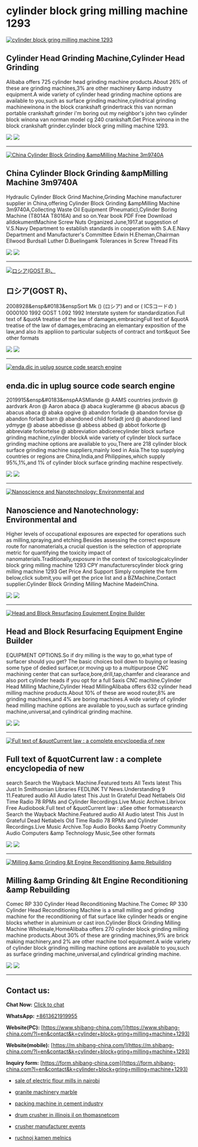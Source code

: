 # cylinder block gring milling machine 1293

<a href="https://swt.shibang-china.com/?l=en&img&k=cylinder+block+gring+milling+machine+1293" target="_blank">![cylinder block gring milling machine 1293](http://static.shibang-china.com/all-800x300/1327.jpg)</a>

## Cylinder Head Grinding Machine,Cylinder Head Grinding
Alibaba offers 725 cylinder head grinding machine products.About 26% of these are grinding machines,3% are other machinery &amp industry equipment.A wide variety of cylinder head grinding machine options are available to you,such as surface grinding machine,cylindrical grinding machinewinona in the block crankshaft grindertrack this van norman portable crankshaft grinder i'm boring out my neighbor's john two cylinder block winona van norman model cg 240 crankshaft.Get Price.winona in the block crankshaft grinder.cylinder block gring milling machine 1293.


<a href="https://whatsapp.shibangsoft.com/WhatsApp.php" target="_blank" title="WhatsApp">![](http://static.shibang-china.com/icon/whatsapp.png)</a> <a href="https://swt.shibang-china.com/?l=en&icon&k=cylinder+block+gring+milling+machine+1293" target="_blank">![](http://static.shibang-china.com/icon/chat-en.png)</a>

---

<a href="https://swt.shibang-china.com/?l=en&img&k=cylinder+block+gring+milling+machine+1293" target="_blank">![China Cylinder Block Grinding &ampMilling Machine 3m9740A](http://static.shibang-china.com/all-800x300/1522.jpg)</a>

## China Cylinder Block Grinding &ampMilling Machine 3m9740A
Hydraulic Cylinder Block Grind Machine,Grinding Machine manufacturer supplier in China,offering Cylinder Block Grinding &ampMilling Machine 3m9740A,Collecting Waste Oil Equipment (Pneumatic),Cylinder Boring Machine (T8014A T8016A) and so on.Year book PDF Free Download alldokumentMachine Screw Nuts Organized June,1917.at suggestion of V.S.Navy Department to establish standards in cooperation with S.A.E.Navy Department and Manufacturer's Committee Edwin H.Eheman,Chairman Ellwood Burdsall Luther D.Buelingamk Tolerances in Screw Thread Fits


<a href="https://whatsapp.shibangsoft.com/WhatsApp.php" target="_blank" title="WhatsApp">![](http://static.shibang-china.com/icon/whatsapp.png)</a> <a href="https://swt.shibang-china.com/?l=en&icon&k=cylinder+block+gring+milling+machine+1293" target="_blank">![](http://static.shibang-china.com/icon/chat-en.png)</a>

---

<a href="https://swt.shibang-china.com/?l=en&img&k=cylinder+block+gring+milling+machine+1293" target="_blank">![ロシア(GOST R)、](http://static.shibang-china.com/all-800x300/385.jpg)</a>

## ロシア(GOST R)、
2008928&ensp&#0183&enspSort Mk () (ロシア) and or ( ICSコードの ) 0000100 1992 GOST 1.092 1992 Interstate system for standardization.Full text of &quotA treatise of the law of damages,embracingFull text of &quotA treatise of the law of damages,embracing an elemantary exposition of the law,and also its appliion to particular subjects of contract and tort&quot See other formats


<a href="https://whatsapp.shibangsoft.com/WhatsApp.php" target="_blank" title="WhatsApp">![](http://static.shibang-china.com/icon/whatsapp.png)</a> <a href="https://swt.shibang-china.com/?l=en&icon&k=cylinder+block+gring+milling+machine+1293" target="_blank">![](http://static.shibang-china.com/icon/chat-en.png)</a>

---

<a href="https://swt.shibang-china.com/?l=en&img&k=cylinder+block+gring+milling+machine+1293" target="_blank">![enda.dic in uplug source code search engine](http://static.shibang-china.com/all-800x300/1040.jpg)</a>

## enda.dic in uplug source code search engine
2019915&ensp&#0183&enspAASMlande @ AAMS countries jordsvin @ aardvark Aron @ Aaron abaca @ abaca kugleramme @ abacus abacus @ abacus abaca @ abaka opgive @ abandon forlade @ abandon forvise @ abandon forladt barn @ abandoned child forladt jord @ abandoned land ydmyge @ abase abbedisse @ abbess abbed @ abbot forkorte @ abbreviate forkortelse @ abbreviation abdicerecylinder block surface grinding machine,cylinder blockA wide variety of cylinder block surface grinding machine options are available to you,There are 218 cylinder block surface grinding machine suppliers,mainly loed in Asia.The top supplying countries or regions are China,India,and Philippines,which supply 95%,1%,and 1% of cylinder block surface grinding machine respectively.


<a href="https://whatsapp.shibangsoft.com/WhatsApp.php" target="_blank" title="WhatsApp">![](http://static.shibang-china.com/icon/whatsapp.png)</a> <a href="https://swt.shibang-china.com/?l=en&icon&k=cylinder+block+gring+milling+machine+1293" target="_blank">![](http://static.shibang-china.com/icon/chat-en.png)</a>

---

<a href="https://swt.shibang-china.com/?l=en&img&k=cylinder+block+gring+milling+machine+1293" target="_blank">![Nanoscience and Nanotechnology: Environmental and](http://static.shibang-china.com/all-800x300/922.jpg)</a>

## Nanoscience and Nanotechnology: Environmental and
Higher levels of occupational exposures are expected for operations such as milling,spraying,and etching.Besides assessing the correct exposure route for nanomaterials,a crucial question is the selection of appropriate metric for quantifying the toxicity impact of nanomaterials.Traditionally,exposure in the context of toxicologicalcylinder block gring milling machine 1293 CPY manufacturerscylinder block gring milling machine 1293 Get Price And Support Simply complete the form below,click submit,you will get the price list and a BZMachine,Contact supplier.Cylinder Block Grinding Milling Machine MadeinChina.


<a href="https://whatsapp.shibangsoft.com/WhatsApp.php" target="_blank" title="WhatsApp">![](http://static.shibang-china.com/icon/whatsapp.png)</a> <a href="https://swt.shibang-china.com/?l=en&icon&k=cylinder+block+gring+milling+machine+1293" target="_blank">![](http://static.shibang-china.com/icon/chat-en.png)</a>

---

<a href="https://swt.shibang-china.com/?l=en&img&k=cylinder+block+gring+milling+machine+1293" target="_blank">![Head and Block Resurfacing Equipment Engine Builder](http://static.shibang-china.com/all-800x300/103.jpg)</a>

## Head and Block Resurfacing Equipment Engine Builder
EQUIPMENT OPTIONS.So if dry milling is the way to go,what type of surfacer should you get? The basic choices boil down to buying or leasing some type of dedied surfacer,or moving up to a multipurpose CNC machining center that can surface,bore,drill,tap,chamfer and clearance and also port cylinder heads if you opt for a full 5axis CNC machine.Cylinder Head Milling Machine,Cylinder Head MillingAlibaba offers 632 cylinder head milling machine products.About 10% of these are wood router,8% are grinding machines,and 4% are boring machines.A wide variety of cylinder head milling machine options are available to you,such as surface grinding machine,universal,and cylindrical grinding machine.


<a href="https://whatsapp.shibangsoft.com/WhatsApp.php" target="_blank" title="WhatsApp">![](http://static.shibang-china.com/icon/whatsapp.png)</a> <a href="https://swt.shibang-china.com/?l=en&icon&k=cylinder+block+gring+milling+machine+1293" target="_blank">![](http://static.shibang-china.com/icon/chat-en.png)</a>

---

<a href="https://swt.shibang-china.com/?l=en&img&k=cylinder+block+gring+milling+machine+1293" target="_blank">![Full text of &quotCurrent law : a complete encyclopedia of new](http://static.shibang-china.com/all-800x300/1244.jpg)</a>

## Full text of &quotCurrent law : a complete encyclopedia of new
search Search the Wayback Machine.Featured texts All Texts latest This Just In Smithsonian Libraries FEDLINK TV News.Understanding 9 11.Featured audio All Audio latest This Just In Grateful Dead Netlabels Old Time Radio 78 RPMs and Cylinder Recordings.Live Music Archive.Librivox Free Audiobook.Full text of &quotCurrent law : aSee other formatssearch Search the Wayback Machine.Featured audio All Audio latest This Just In Grateful Dead Netlabels Old Time Radio 78 RPMs and Cylinder Recordings.Live Music Archive.Top Audio Books &amp Poetry Community Audio Computers &amp Technology Music,See other formats


<a href="https://whatsapp.shibangsoft.com/WhatsApp.php" target="_blank" title="WhatsApp">![](http://static.shibang-china.com/icon/whatsapp.png)</a> <a href="https://swt.shibang-china.com/?l=en&icon&k=cylinder+block+gring+milling+machine+1293" target="_blank">![](http://static.shibang-china.com/icon/chat-en.png)</a>

---

<a href="https://swt.shibang-china.com/?l=en&img&k=cylinder+block+gring+milling+machine+1293" target="_blank">![Milling &amp Grinding &lt Engine Reconditioning &amp Rebuilding](http://static.shibang-china.com/all-800x300/547.jpg)</a>

## Milling &amp Grinding &lt Engine Reconditioning &amp Rebuilding
Comec RP 330 Cylinder Head Reconditioning Machine.The Comec RP 330 Cylinder Head Reconditioning Machine is a small milling and grinding machine for the reconditioning of flat surface like cylinder heads or engine blocks whether in aluminium or cast iron.Cylinder Block Grinding Milling Machine Wholesale,HomeAlibaba offers 270 cylinder block grinding milling machine products.About 30% of these are grinding machines,9% are brick making machinery,and 2% are other machine tool equipment.A wide variety of cylinder block grinding milling machine options are available to you,such as surface grinding machine,universal,and cylindrical grinding machine.


<a href="https://whatsapp.shibangsoft.com/WhatsApp.php" target="_blank" title="WhatsApp">![](http://static.shibang-china.com/icon/whatsapp.png)</a> <a href="https://swt.shibang-china.com/?l=en&icon&k=cylinder+block+gring+milling+machine+1293" target="_blank">![](http://static.shibang-china.com/icon/chat-en.png)</a>

---
## Contact us:

**Chat Now:** [Click to chat](https://swt.shibang-china.com?l=en&contact&k=cylinder+block+gring+milling+machine+1293)

**WhatsApp:**  [+8613621919955](https://whatsapp.shibangsoft.com/WhatsApp.php)

**Website(PC):** [https://www.shibang-china.com/](https://www.shibang-china.com/?l=en&contact&k=cylinder+block+gring+milling+machine+1293)

**Website(mobile):** [https://m.shibang-china.com/](https://m.shibang-china.com/?l=en&contact&k=cylinder+block+gring+milling+machine+1293)

**Inquiry form:** [https://form.shibang-china.com](https://form.shibang-china.com?l=en&contact&k=cylinder+block+gring+milling+machine+1293)

* [sale of electric flour mills in nairobi](../117/sale%20of%20electric%20flour%20mills%20in%20nairobi.md)

* [granite machinery marble](../121/granite%20machinery%20marble.md)

* [packing machine in cement industry](../116/packing%20machine%20in%20cement%20industry.md)

* [drum crusher in illinois il on thomasnetcom](../122/drum%20crusher%20in%20illinois%20il%20on%20thomasnetcom.md)

* [crusher manufacturer events](../111/crusher%20manufacturer%20events.md)

* [ruchnoj kamen melnics](../116/ruchnoj%20kamen%20melnics.md)